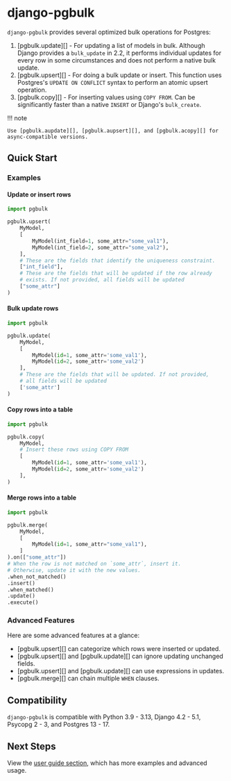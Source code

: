 # django-pgbulk

`django-pgbulk` provides several optimized bulk operations for Postgres:

1. [pgbulk.update][] - For updating a list of models in bulk. Although Django provides a `bulk_update` in 2.2, it performs individual updates for every row in some circumstances and does not perform a native bulk update.
2. [pgbulk.upsert][] - For doing a bulk update or insert. This function uses Postgres's `UPDATE ON CONFLICT` syntax to perform an atomic upsert operation.
3. [pgbulk.copy][] - For inserting values using `COPY FROM`. Can be significantly faster than a native `INSERT` or Django's `bulk_create`.

!!! note

    Use [pgbulk.aupdate][], [pgbulk.aupsert][], and [pgbulk.acopy][] for async-compatible versions.

## Quick Start

### Examples

#### Update or insert rows

```python
import pgbulk

pgbulk.upsert(
    MyModel,
    [
        MyModel(int_field=1, some_attr="some_val1"),
        MyModel(int_field=2, some_attr="some_val2"),
    ],
    # These are the fields that identify the uniqueness constraint.
    ["int_field"],
    # These are the fields that will be updated if the row already
    # exists. If not provided, all fields will be updated
    ["some_attr"]
)
```

#### Bulk update rows

```python
import pgbulk

pgbulk.update(
    MyModel,
    [
        MyModel(id=1, some_attr='some_val1'),
        MyModel(id=2, some_attr='some_val2')
    ],
    # These are the fields that will be updated. If not provided,
    # all fields will be updated
    ['some_attr']
)
```

#### Copy rows into a table

```python
import pgbulk

pgbulk.copy(
    MyModel,
    # Insert these rows using COPY FROM
    [
        MyModel(id=1, some_attr='some_val1'),
        MyModel(id=2, some_attr='some_val2')
    ],
)
```

#### Merge rows into a table

```python
import pgbulk

pgbulk.merge(
    MyModel,
    [
        MyModel(id=1, some_attr="some_val1"),
    ]
).on(["some_attr"])
# When the row is not matched on `some_attr`, insert it.
# Otherwise, update it with the new values.
.when_not_matched()
.insert()
.when_matched()
.update()
.execute()
```

### Advanced Features

Here are some advanced features at a glance:

- [pgbulk.upsert][] can categorize which rows were inserted or updated.
- [pgbulk.upsert][] and [pgbulk.update][] can ignore updating unchanged fields.
- [pgbulk.upsert][] and [pgbulk.update][] can use expressions in updates.
- [pgbulk.merge][] can chain multiple `WHEN` clauses.

## Compatibility

`django-pgbulk` is compatible with Python 3.9 - 3.13, Django 4.2 - 5.1, Psycopg 2 - 3, and Postgres 13 - 17.

## Next Steps

View the [user guide section](guide.md), which has more examples and advanced usage.
